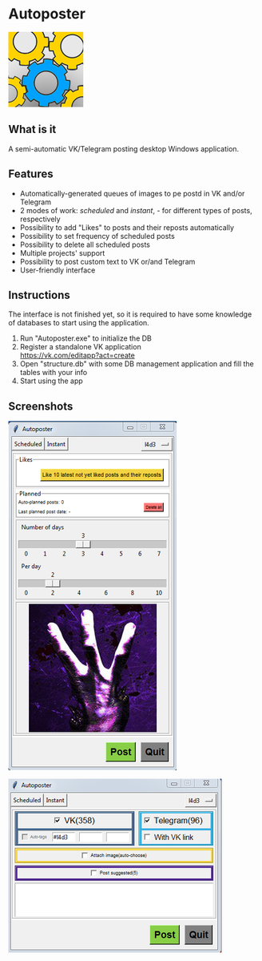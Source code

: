 # Autoposter
![Logo](./src/assets/autoposter_avatar_medium.jpg)

## What is it
A semi-automatic VK/Telegram posting desktop Windows application.

## Features
* Automatically-generated queues of images to pe postd in VK and/or Telegram
* 2 modes of work: _scheduled_ and _instant_, - for different types of posts, respectively
* Possibility to add "Likes" to posts and their reposts automatically
* Possibility to set frequency of scheduled posts
* Possibility to delete all scheduled posts
* Multiple projects' support
* Possibility to post custom text to VK or/and Telegram
* User-friendly interface

## Instructions
The interface is not finished yet, so it is required to have some knowledge of databases to start using the application.
1. Run "Autoposter.exe" to initialize the DB
2. Register a standalone VK application  
https://vk.com/editapp?act=create
3. Open "structure.db" with some DB management application and fill the tables with your info
4. Start using the app

## Screenshots

![Logo](./src/assets/screenshot_scheduled.png)

![Logo](./src/assets/screenshot_instant.png)